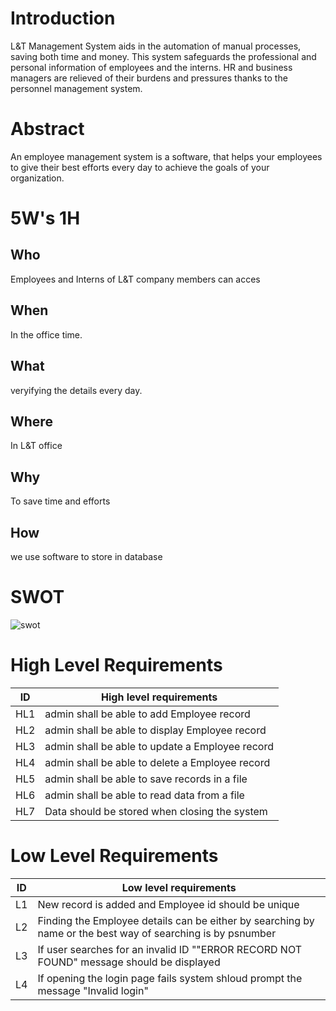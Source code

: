 # Introduction

L&T Management System aids in the automation of manual processes, saving both time and money. This system safeguards the professional and personal information of employees and the interns. HR and business managers are relieved of their burdens and pressures thanks to the personnel management system.

# Abstract

An employee management system is a software, that helps your employees to give their best efforts every day to achieve the goals of your organization.

# 5W's 1H

## Who

Employees and Interns of L&T company members can acces

## When

In the office time.

## What

veryifying the details every day.

## Where

In L&T office

## Why

To save time and efforts

## How

we use software to store in database

# SWOT

![swot](https://user-images.githubusercontent.com/68550769/162017373-1b0f93b5-ae8b-4dcb-9151-0554dd700c34.jpg)


# High Level Requirements

| ID  | High level requirements |
| ------------- | ------------- |
| HL1 | admin shall be able to add Employee record |
| HL2 | admin  shall be able to display Employee record |
| HL3 | admin shall be able to update a Employee record |
| HL4 | admin shall be able to delete a Employee record |
| HL5 | admin shall be able to save records in a file |
| HL6 | admin shall be able to read data from a file |
| HL7 | Data should be stored when closing the system |


# Low Level Requirements

| ID  | Low level requirements |
| ------------- | ------------- |
| L1 | New record is added and Employee id should be unique |
| L2 | Finding the Employee details can be either by searching by name or the best way of searching is by psnumber |
| L3 | If user searches for an invalid ID ""ERROR RECORD NOT FOUND" message should be displayed |
| L4 | If opening the login page fails system shloud prompt the message "Invalid login" |

